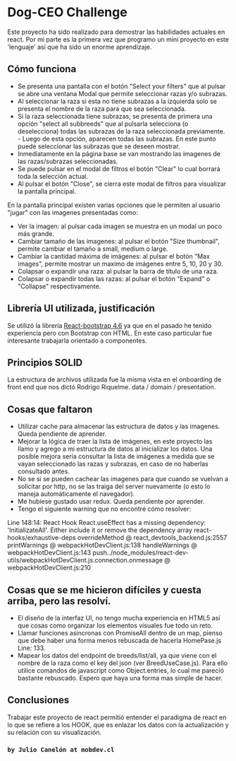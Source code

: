 # Dog-CEO Challenge

Este proyecto ha sido realizado para demostrar las habilidades actuales en react. Por mi parte es la primera vez que programo un mini proyecto en este 'lenguaje' así que ha sido un enorme aprendizaje.

## Cómo funciona

- Se presenta una pantalla con el botón "Select your filters" que al pulsar se abre una ventana Modal que permite seleccionar razas y/o subrazas.
- Al seleccionar la raza si esta no tiene subrazas a la izquierda solo se presenta el nombre de la raza para que sea seleccionada.
- Si la raza seleccionada tiene subrazas, se presenta de primera una opción "select all subbreeds" que al pulsarla selecciona (o deselecciona) todas las subrazas de la raza seleccionada previamente. - Luego de esta opción, aparecen todas las subrazas. En este punto puede seleccionar las subrazas que se deseen mostrar.
- Inmediatamente en la página base se van mostrando las imagenes de las razas/subrazas seleccionadas.
- Se puede pulsar en el modal de filtros el botón "Clear" lo cual borrará toda la selección actual.
- Al pulsar el botón "Close", se cierra este modal de filtros para visualizar la pantalla principal.

En la pantalla principal existen varias opciones que le permiten al usuario "jugar" con las imagenes presentadas como:

- Ver la imagen: al pulsar cada imagen se muestra en un modal un poco más grande.
- Cambiar tamaño de las imagenes: al pulsar el botón "Size thumbnail", permite cambiar el tamaño a small, medium o large.
- Cambiar la cantidad máxima de imágenes: al pulsar el botón "Max images", permite mostrar un maximo de imágenes entre 5, 10, 20 y 30.
- Colapsar o expandir una raza: al pulsar la barra de título de una raza.
- Colapsar o expandir todas las razas: al pulsar el botón "Expand" o "Collapse" respectivamente.

## Librería UI utilizada, justificación

Se utilizó la librería [React-bootstrap 4.6](https://react-bootstrap.netlify.app/) ya que en el pasado he tenido experiencia pero con Bootstrap con HTML. En este caso particular fue interesante trabajarla orientado a componentes.

## Principios SOLID

La estructura de archivos utilizada fue la misma vista en el onboarding de front end que nos dictó Rodrigo Riquelme. data / domain / presentation.

## Cosas que faltaron

- Utilizar cache para almacenar las estructura de datos y las imagenes. Queda pendiente de aprender.
- Mejorar la lógica de traer la lista de imágenes, en este proyecto las llamo y agrego a mi estructura de datos al inicializar los datos. Una posible mejora sería consultar la lista de imágenes a medida que se vayan seleccionado las razas y subrazas, en caso de no haberlas consultado antes.
- No se si se pueden cachear las imagenes para que cuando se vuelvan a solicitar por http, no se las traiga del server nuevamente (o esto lo maneja automáticamente el navegador).
- Me hubiese gustado usar redux. Queda pendiente por aprender.
- Tengo el siguiente warning que no encontré cómo resolver:

Line 148:14: React Hook React.useEffect has a missing dependency: 'InitializateAll'. Either include it or remove the dependency array react-hooks/exhaustive-deps
overrideMethod @ react_devtools_backend.js:2557
printWarnings @ webpackHotDevClient.js:138
handleWarnings @ webpackHotDevClient.js:143
push../node_modules/react-dev-utils/webpackHotDevClient.js.connection.onmessage @ webpackHotDevClient.js:210

## Cosas que se me hicieron difíciles y cuesta arriba, pero las resolví.

- El diseño de la interfaz UI, no tengo mucha experiencia en HTML5 así que cosas como organizar los elementos visuales fue todo un reto.
- Llamar funciones asincronas con PromiseAll dentro de un map, pienso que debe haber una forma menos rebuscada de hacerla HomePase.js Line: 133.
- Mapear los datos del endpoint de breeds/list/all, ya que viene con el nombre de la raza como el key del json (ver BreedUseCase.js). Para ello utilice comandos de javascript como Object.entries, lo cual me pareció bastante rebuscado. Espero que haya una forma mas simple de hacer.

## Conclusiones

Trabajar este proyecto de react permitió entender el paradigma de react en lo que se refiere a los HOOK, que es enlazar los datos con la actualización y su relación con su visualización.

### `by Julio Canelón at mobdev.cl`
